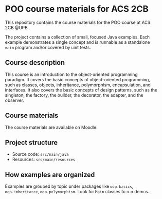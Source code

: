 # POO course materials for ACS 2CB

This repository contains the course materials for the POO course at ACS 2CB @UPB.

The project contains a collection of small, focused Java examples. Each example demonstrates a single concept and is runnable as a standalone `main` program and\/or covered by unit tests.

## Course description

This course is an introduction to the object-oriented programming paradigm. It covers the basic concepts of object-oriented programming, such as classes, objects, inheritance, polymorphism, encapsulation, and interfaces. It also covers the basic concepts of design patterns, such as the singleton, the factory, the builder, the decorator, the adapter, and the observer.

## Course materials

The course materials are available on Moodle.

## Project structure
- Source code: `src/main/java`
- Resources: `src/main/resources`

## How examples are organized
Examples are grouped by topic under packages like `oop.basics`, `oop.inheritance`, `oop.polymorphism`. Look for `Main` classes to run demos.